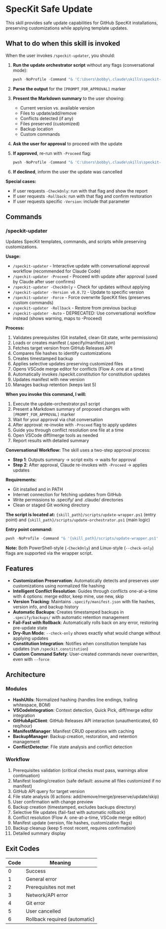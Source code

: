 # SpecKit Safe Update

This skill provides safe update capabilities for GitHub SpecKit installations, preserving customizations while applying template updates.

## What to do when this skill is invoked

When the user invokes `/speckit-updater`, you should:

1. **Run the update orchestrator script** without any flags (conversational mode):
   ```powershell
   pwsh -NoProfile -Command "& 'C:\Users\bobby\.claude\skills\speckit-updater\scripts\update-wrapper.ps1'"
   ```

2. **Parse the output** for the `[PROMPT_FOR_APPROVAL]` marker

3. **Present the Markdown summary** to the user showing:
   - Current version vs. available version
   - Files to update/add/remove
   - Conflicts detected (if any)
   - Files preserved (customized)
   - Backup location
   - Custom commands

4. **Ask the user for approval** to proceed with the update

5. **If approved**, re-run with `-Proceed` flag:
   ```powershell
   pwsh -NoProfile -Command "& 'C:\Users\bobby\.claude\skills\speckit-updater\scripts\update-wrapper.ps1' -Proceed"
   ```

6. **If declined**, inform the user the update was cancelled

**Special cases:**
- If user requests `-CheckOnly`: run with that flag and show the report
- If user requests `-Rollback`: run with that flag and confirm restoration
- If user requests specific `-Version`: include that parameter

## Commands

### /speckit-updater

Updates SpecKit templates, commands, and scripts while preserving customizations.

**Usage:**
- `/speckit-updater` - Interactive update with conversational approval workflow (recommended for Claude Code)
- `/speckit-updater -Proceed` - Proceed with update after approval (used by Claude after user confirms)
- `/speckit-updater -CheckOnly` - Check for updates without applying
- `/speckit-updater -Version v0.0.72` - Update to specific version
- `/speckit-updater -Force` - Force overwrite SpecKit files (preserves custom commands)
- `/speckit-updater -Rollback` - Restore from previous backup
- `/speckit-updater -Auto` - DEPRECATED: Use conversational workflow instead (shows warning, maps to -Proceed)

**Process:**
1. Validates prerequisites (Git installed, clean Git state, write permissions)
2. Loads or creates manifest (.specify/manifest.json)
3. Fetches target version from GitHub Releases API
4. Compares file hashes to identify customizations
5. Creates timestamped backup
6. Applies selective updates preserving customized files
7. Opens VSCode merge editor for conflicts (Flow A: one at a time)
8. Automatically invokes /speckit.constitution for constitution updates
9. Updates manifest with new version
10. Manages backup retention (keeps last 5)

**When you invoke this command, I will:**
1. Execute the update-orchestrator.ps1 script
2. Present a Markdown summary of proposed changes with `[PROMPT_FOR_APPROVAL]` marker
3. Wait for your approval via chat conversation
4. After approval: re-invoke with `-Proceed` flag to apply updates
5. Guide you through conflict resolution one file at a time
6. Open VSCode diff/merge tools as needed
7. Report results with detailed summary

**Conversational Workflow:** The skill uses a two-step approval process:
- **Step 1**: Outputs summary → script exits → waits for approval
- **Step 2**: After approval, Claude re-invokes with `-Proceed` → applies updates

**Requirements:**
- Git installed and in PATH
- Internet connection for fetching updates from GitHub
- Write permissions to .specify/ and .claude/ directories
- Clean or staged Git working directory

**The script is located at:** `{skill_path}/scripts/update-wrapper.ps1` (entry point) and `{skill_path}/scripts/update-orchestrator.ps1` (main logic)

**Entry point command:**
```powershell
pwsh -NoProfile -Command "& '{skill_path}/scripts/update-wrapper.ps1' [parameters]"
```

**Note:** Both PowerShell-style (`-CheckOnly`) and Linux-style (`--check-only`) flags are supported via the wrapper script.

## Features

- **Customization Preservation**: Automatically detects and preserves user customizations using normalized file hashing
- **Intelligent Conflict Resolution**: Guides through conflicts one-at-a-time with 4 options: merge editor, keep mine, use new, skip
- **Version Tracking**: Maintains `.specify/manifest.json` with file hashes, version info, and backup history
- **Automatic Backups**: Creates timestamped backups in `.specify/backups/` with automatic retention management
- **Fail-Fast with Rollback**: Automatically rolls back on any error, restoring pre-update state
- **Dry-Run Mode**: `--check-only` shows exactly what would change without applying updates
- **Constitution Integration**: Notifies when constitution template has updates (run `/speckit.constitution`)
- **Custom Command Safety**: User-created commands never overwritten, even with `--force`

## Architecture

### Modules
- **HashUtils**: Normalized hashing (handles line endings, trailing whitespace, BOM)
- **VSCodeIntegration**: Context detection, Quick Pick, diff/merge editor integration
- **GitHubApiClient**: GitHub Releases API interaction (unauthenticated, 60 req/hour)
- **ManifestManager**: Manifest CRUD operations with caching
- **BackupManager**: Backup creation, restoration, and retention management
- **ConflictDetector**: File state analysis and conflict detection

### Workflow
1. Prerequisites validation (critical checks must pass, warnings allow continuation)
2. Manifest loading/creation (safe default: assume all files customized if no manifest)
3. GitHub API query for target version
4. File state analysis (6 actions: add/remove/merge/preserve/update/skip)
5. User confirmation with change preview
6. Backup creation (timestamped, excludes backups directory)
7. Selective file updates (fail-fast with automatic rollback)
8. Conflict resolution (Flow A: one-at-a-time, VSCode merge editor)
9. Manifest update (version, file hashes, customization flags)
10. Backup cleanup (keep 5 most recent, requires confirmation)
11. Detailed summary display

## Exit Codes

| Code | Meaning |
|------|---------|
| 0 | Success |
| 1 | General error |
| 2 | Prerequisites not met |
| 3 | Network/API error |
| 4 | Git error |
| 5 | User cancelled |
| 6 | Rollback required (automatic) |
